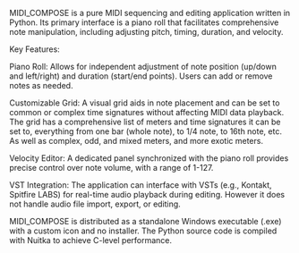MIDI_COMPOSE is a pure MIDI sequencing and editing application written in Python. Its primary interface is a piano roll that facilitates comprehensive note manipulation, including adjusting pitch, timing, duration, and velocity.

Key Features:

Piano Roll: Allows for independent adjustment of note position (up/down and left/right) and duration (start/end points). Users can add or remove notes as needed.

Customizable Grid: A visual grid aids in note placement and can be set to common or complex time signatures without affecting MIDI data playback.
The grid has a comprehensive list of meters and time signatures it can be set to, everything from one bar (whole note), to 1/4 note, to 16th note, etc. As well as complex, odd, and mixed meters, and more exotic meters.

Velocity Editor: A dedicated panel synchronized with the piano roll provides precise control over note volume, with a range of 1-127.

VST Integration: The application can interface with VSTs (e.g., Kontakt, Spitfire LABS) for real-time audio playback during editing. However it does not handle audio file import, export, or editing.

MIDI_COMPOSE is distributed as a standalone Windows executable (.exe) with a custom icon and no installer. The Python source code is compiled with Nuitka to achieve C-level performance.
